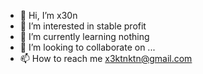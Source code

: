 - 👋 Hi, I’m x30n
- 👀 I’m interested in stable profit
- 🌱 I’m currently learning nothing
- 💞️ I’m looking to collaborate on ...
- 📫 How to reach me x3ktnktn@gmail.com

<!---
x30nktn/x30nktn is a ✨ special ✨ repository because its `README.md` (this file) appears on your GitHub profile.
You can click the Preview link to take a look at your changes.
--->
